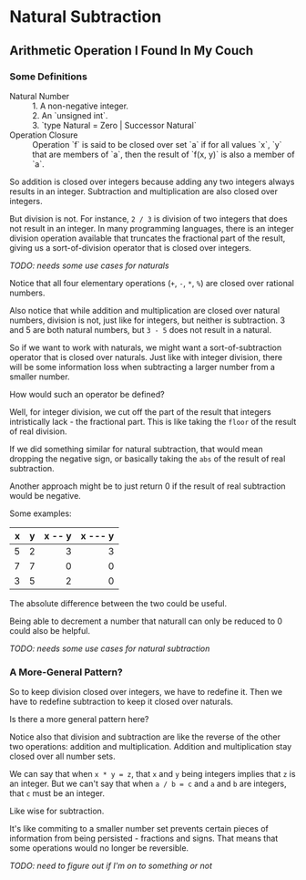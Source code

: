 # Natural Subtraction

## Arithmetic Operation I Found In My Couch

### Some Definitions

<dl>
    <dt>Natural Number</dt>
    <dd>1. A non-negative integer.</dd>
    <dd>2. An `unsigned int`.</dd>
    <dd>3. `type Natural = Zero | Successor Natural`</dd>
    <dt>Operation Closure</dt>
    <dd>Operation `f` is said to be closed over set `a` if for all values `x`, `y` that are members of `a`, then the result of `f(x, y)` is also a member of `a`.</dd>
</dl>

So addition is closed over integers because adding any two integers always results in an integer. Subtraction and multiplication are also closed over integers.

But division is not. For instance, `2 / 3` is division of two integers that does not result in an integer. In many programming languages, there is an integer division operation available that truncates the fractional part of the result, giving us a sort-of-division operator that is closed over integers.

*TODO: needs some use cases for naturals*

Notice that all four elementary operations (`+`, `-`, `*`, `%`) are closed over rational numbers.

Also notice that while addition and multiplication are closed over natural numbers, division is not, just like for integers, but neither is subtraction. 3 and 5 are both natural numbers, but `3 - 5` does not result in a natural.

So if we want to work with naturals, we might want a sort-of-subtraction operator that is closed over naturals. Just like with integer division, there will be some information loss when subtracting a larger number from a smaller number.

How would such an operator be defined?

Well, for integer division, we cut off the part of the result that integers intristically lack - the fractional part. This is like taking the `floor` of the result of real division.

If we did something similar for natural subtraction, that would mean dropping the negative sign, or basically taking the `abs` of the result of real subtraction.

Another approach might be to just return 0 if the result of real subtraction would be negative.

Some examples:

| x | y | x -- y | x --- y |
|--:|--:|-------:|--------:|
| 5 | 2 |      3 |       3 |
| 7 | 7 |      0 |       0 |
| 3 | 5 |      2 |       0 |

The absolute difference between the two could be useful.

Being able to decrement a number that naturall can only be reduced to 0 could also be helpful.

*TODO: needs some use cases for natural subtraction*

### A More-General Pattern?

So to keep division closed over integers, we have to redefine it. Then we have to redefine subtraction to keep it closed over naturals.

Is there a more general pattern here?

Notice also that division and subtraction are like the reverse of the other two operations: addition and multiplication. Addition and multiplication stay closed over all number sets.

We can say that when `x * y = z`, that `x` and `y` being integers implies that `z` is an integer. But we can't say that when `a / b = c` and `a` and `b` are integers, that `c` must be an integer.

Like wise for subtraction.

It's like commiting to a smaller number set prevents certain pieces of information from being persisted - fractions and signs. That means that some operations would no longer be reversible.

*TODO: need to figure out if I'm on to something or not*
